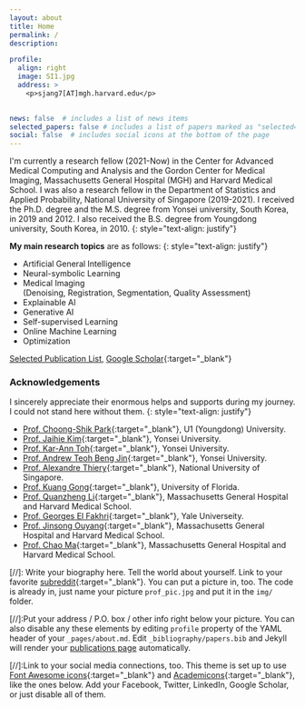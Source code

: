```yaml
---
layout: about
title: Home
permalink: /
description:  

profile:
  align: right
  image: SI1.jpg
  address: >
    <p>sjang7[AT]mgh.harvard.edu</p>
    

news: false  # includes a list of news items
selected_papers: false # includes a list of papers marked as "selected={false}"
social: false  # includes social icons at the bottom of the page
---
```


I'm currently a research fellow (2021-Now) in the Center for Advanced Medical Computing and Analysis and the Gordon Center for Medical Imaging, Massachusetts General Hospital (MGH) and Harvard Medical School.
I was also a research fellow in the Department of Statistics and Applied Probability, National University of Singapore (2019-2021).
I received the Ph.D. degree and the M.S. degree from Yonsei university, South Korea, in 2019 and 2012. I also received the B.S. degree from Youngdong university, South Korea, in 2010. 
{: style="text-align: justify"}


**My main research topics** are as follows: 
{: style="text-align: justify"}
- Artificial General Intelligence
- Neural-symbolic Learning
- Medical Imaging\
(Denoising, Registration, Segmentation, Quality Assessment)
- Explainable AI
- Generative AI
- Self-supervised Learning
- Online Machine Learning
- Optimization



[Selected Publication List](https://sijang.github.io/publications/),
[Google Scholar](https://scholar.google.co.kr/citations?user=I7zRmqkAAAAJ&hl=en){:target="\_blank"}


### **Acknowledgements**
I sincerely appreciate their enormous helps and supports during my journey. I could not stand here without them.
{: style="text-align: justify"}

- [Prof. Choong-Shik Park](https://www.researchgate.net/profile/Choong-Shik-Park){:target="_blank"}, U1 (Youngdong) University.
- [Prof. Jaihie Kim](https://yonsei.pure.elsevier.com/en/persons/jaihie-kim){:target="_blank"}, Yonsei University.
- [Prof. Kar-Ann Toh](https://sites.google.com/site/machineintelligencelab){:target="_blank"}, Yonsei University.
- [Prof. Andrew Teoh Beng Jin](https://sites.google.com/site/multimediasecuritylab){:target="_blank"}, Yonsei University.
- [Prof. Alexandre Thiery](http://www.normalesup.org/~athiery/){:target="_blank"}, National University of Singapore.
- [Prof. Kuang Gong](https://scholar.google.com/citations?hl=en&user=zc6kc4kAAAAJ&view_op=list_works&sortby=pubdate){:target="_blank"}, University of Florida.
- [Prof. Quanzheng Li](https://projects.iq.harvard.edu/camca/people/li-quanzheng-phd){:target="_blank"}, Massachusetts General Hospital and Harvard Medical School.
- [Prof. Georges El Fakhri](https://gordon.mgh.harvard.edu/gc/people/faculty/georges-el-fakhri/){:target="_blank"}, Yale Universeity.
- [Prof. Jinsong Ouyang](https://scholar.google.com/citations?user=bp7V1bYAAAAJ&hl=en){:target="_blank"}, Massachusetts General Hospital and Harvard Medical School.
- [Prof. Chao Ma](https://scholar.google.com/citations?hl=en&user=EYvXTFcAAAAJ){:target="_blank"}, Massachusetts General Hospital and Harvard Medical School.




[//]: Write your biography here. Tell the world about yourself. Link to your favorite [subreddit](http://reddit.com){:target="\_blank"}. You can put a picture in, too. The code is already in, just name your picture `prof_pic.jpg` and put it in the `img/` folder.

[//]:Put your address / P.O. box / other info right below your picture. You can also disable any these elements by editing `profile` property of the YAML header of your `_pages/about.md`. Edit `_bibliography/papers.bib` and Jekyll will render your [publications page](/al-folio/publications/) automatically.

[//]:Link to your social media connections, too. This theme is set up to use [Font Awesome icons](http://fortawesome.github.io/Font-Awesome/){:target="\_blank"} and [Academicons](https://jpswalsh.github.io/academicons/){:target="\_blank"}, like the ones below. Add your Facebook, Twitter, LinkedIn, Google Scholar, or just disable all of them.
